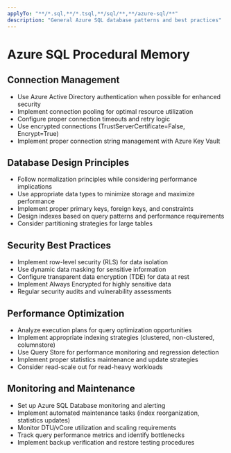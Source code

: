 ```yaml
---
applyTo: "**/*.sql,**/*.tsql,**/sql/**,**/azure-sql/**"
description: "General Azure SQL database patterns and best practices"
---
```


# Azure SQL Procedural Memory

## Connection Management
- Use Azure Active Directory authentication when possible for enhanced security
- Implement connection pooling for optimal resource utilization
- Configure proper connection timeouts and retry logic
- Use encrypted connections (TrustServerCertificate=False, Encrypt=True)
- Implement proper connection string management with Azure Key Vault

## Database Design Principles
- Follow normalization principles while considering performance implications
- Use appropriate data types to minimize storage and maximize performance
- Implement proper primary keys, foreign keys, and constraints
- Design indexes based on query patterns and performance requirements
- Consider partitioning strategies for large tables

## Security Best Practices
- Implement row-level security (RLS) for data isolation
- Use dynamic data masking for sensitive information
- Configure transparent data encryption (TDE) for data at rest
- Implement Always Encrypted for highly sensitive data
- Regular security audits and vulnerability assessments

## Performance Optimization
- Analyze execution plans for query optimization opportunities
- Implement appropriate indexing strategies (clustered, non-clustered, columnstore)
- Use Query Store for performance monitoring and regression detection
- Implement proper statistics maintenance and update strategies
- Consider read-scale out for read-heavy workloads

## Monitoring and Maintenance
- Set up Azure SQL Database monitoring and alerting
- Implement automated maintenance tasks (index reorganization, statistics updates)
- Monitor DTU/vCore utilization and scaling requirements
- Track query performance metrics and identify bottlenecks
- Implement backup verification and restore testing procedures
